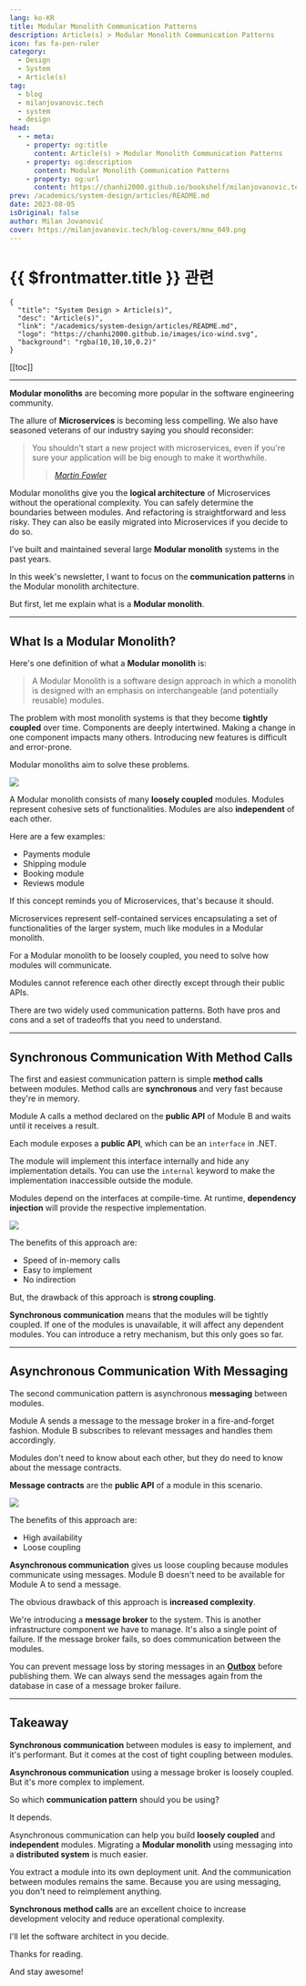 ```yaml
---
lang: ko-KR
title: Modular Monolith Communication Patterns
description: Article(s) > Modular Monolith Communication Patterns
icon: fas fa-pen-ruler
category: 
  - Design
  - System
  - Article(s)
tag: 
  - blog
  - milanjovanovic.tech
  - system
  - design
head:
  - - meta:
    - property: og:title
      content: Article(s) > Modular Monolith Communication Patterns
    - property: og:description
      content: Modular Monolith Communication Patterns
    - property: og:url
      content: https://chanhi2000.github.io/bookshelf/milanjovanovic.tech/modular-monolith-communication-patterns.html
prev: /academics/system-design/articles/README.md
date: 2023-08-05
isOriginal: false
author: Milan Jovanović
cover: https://milanjovanovic.tech/blog-covers/mnw_049.png
---
```


# {{ $frontmatter.title }} 관련

```component VPCard
{
  "title": "System Design > Article(s)",
  "desc": "Article(s)",
  "link": "/academics/system-design/articles/README.md",
  "logo": "https://chanhi2000.github.io/images/ico-wind.svg",
  "background": "rgba(10,10,10,0.2)"
}
```

[[toc]]

---

<SiteInfo
  name="Modular Monolith Communication Patterns"
  desc="Modular monoliths are becoming more popular in the software engineering community. The allure of Microservices is becoming less compelling. We also have seasoned veterans of our industry saying you should reconsider: > You shouldn't start a new project with microservices, even if you're sure your application will be big enough to make it worthwhile. — Martin Fowler Modular monoliths give you the logical architecture of Microservices without the operational complexity. You can safely determine the boundaries between modules. And refactoring is straightforward and less risky. They can also be easily migrated into Microservices if you decide to do so. I've built and maintained several Modular monolith systems in the past years."
  url="https://milanjovanovic.tech/blog/modular-monolith-communication-patterns/"
  logo="https://milanjovanovic.tech/profile_favicon.png"
  preview="https://milanjovanovic.tech/blog-covers/mnw_049.png?imwidth=1920"/>

**Modular monoliths** are becoming more popular in the software engineering community.

The allure of **Microservices** is becoming less compelling. We also have seasoned veterans of our industry saying you should reconsider:

> You shouldn't start a new project with microservices, even if you're sure your application will be big enough to make it worthwhile.
>
>> *[<FontIcon icon="fas fa-globe"/>Martin Fowler](https://martinfowler.com/bliki/MonolithFirst.html)*

Modular monoliths give you the **logical architecture** of Microservices without the operational complexity. You can safely determine the boundaries between modules. And refactoring is straightforward and less risky. They can also be easily migrated into Microservices if you decide to do so.

I've built and maintained several large **Modular monolith** systems in the past years.

In this week's newsletter, I want to focus on the **communication patterns** in the Modular monolith architecture.

But first, let me explain what is a **Modular monolith**.

---

## What Is a Modular Monolith?

Here's one definition of what a **Modular monolith** is:

> A Modular Monolith is a software design approach in which a monolith is designed with an emphasis on interchangeable (and potentially reusable) modules.

The problem with most monolith systems is that they become **tightly coupled** over time. Components are deeply intertwined. Making a change in one component impacts many others. Introducing new features is difficult and error-prone.

Modular monoliths aim to solve these problems.

![](https://milanjovanovic.tech/blogs/mnw_049/modular_monolith_diagram.png?imwidth=3840)

A Modular monolith consists of many **loosely coupled** modules. Modules represent cohesive sets of functionalities. Modules are also **independent** of each other.

Here are a few examples:

- Payments module
- Shipping module
- Booking module
- Reviews module

If this concept reminds you of Microservices, that's because it should.

Microservices represent self-contained services encapsulating a set of functionalities of the larger system, much like modules in a Modular monolith.

For a Modular monolith to be loosely coupled, you need to solve how modules will communicate.

Modules cannot reference each other directly except through their public APIs.

There are two widely used communication patterns. Both have pros and cons and a set of tradeoffs that you need to understand.

---

## Synchronous Communication With Method Calls

The first and easiest communication pattern is simple **method calls** between modules. Method calls are **synchronous** and very fast because they're in memory.

Module A calls a method declared on the **public API** of Module B and waits until it receives a result.

Each module exposes a **public API**, which can be an `interface` in .NET.

The module will implement this interface internally and hide any implementation details. You can use the `internal` keyword to make the implementation inaccessible outside the module.

Modules depend on the interfaces at compile-time.
At runtime, **dependency injection** will provide the respective implementation.

![](https://milanjovanovic.tech/blogs/mnw_049/modular_monolith_sync_communication.png?imwidth=3840)

The benefits of this approach are:

- Speed of in-memory calls
- Easy to implement
- No indirection

But, the drawback of this approach is **strong coupling**.

**Synchronous communication** means that the modules will be tightly coupled. If one of the modules is unavailable, it will affect any dependent modules. You can introduce a retry mechanism, but this only goes so far.

---

## Asynchronous Communication With Messaging

The second communication pattern is asynchronous **messaging** between modules.

Module A sends a message to the message broker in a fire-and-forget fashion. Module B subscribes to relevant messages and handles them accordingly.

Modules don't need to know about each other, but they do need to know about the message contracts.

**Message contracts** are the **public API** of a module in this scenario.

![](https://milanjovanovic.tech/blogs/mnw_049/modular_monolith_async_communication.png?imwidth=3840)

The benefits of this approach are:

- High availability
- Loose coupling

**Asynchronous communication** gives us loose coupling because modules communicate using messages. Module B doesn't need to be available for Module A to send a message.

The obvious drawback of this approach is **increased complexity**.

We're introducing a **message broker** to the system. This is another infrastructure component we have to manage. It's also a single point of failure. If the message broker fails, so does communication between the modules.

You can prevent message loss by storing messages in an [**Outbox**](/milanjovanovic.tech/outbox-pattern-for-reliable-microservices-messaging.md) before publishing them. We can always send the messages again from the database in case of a message broker failure.

---

## Takeaway

**Synchronous communication** between modules is easy to implement, and it's performant. But it comes at the cost of tight coupling between modules.

**Asynchronous communication** using a message broker is loosely coupled. But it's more complex to implement.

So which **communication pattern** should you be using?

It depends.

Asynchronous communication can help you build **loosely coupled** and **independent** modules. Migrating a **Modular monolith** using messaging into a **distributed system** is much easier.

You extract a module into its own deployment unit. And the communication between modules remains the same. Because you are using messaging, you don't need to reimplement anything.

**Synchronous method calls** are an excellent choice to increase development velocity and reduce operational complexity.

I'll let the software architect in you decide.

Thanks for reading.

And stay awesome!

